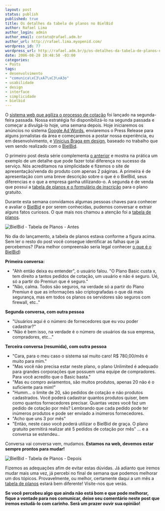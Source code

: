 ```yaml
--- 
layout: post
status: publish
published: true
title: Os detalhes da tabela de planos no BielBid
author: Rafael Lima
author_login: admin
author_email: contato@rafael.adm.br
author_url: http://rafael.lima.myopenid.com/
wordpress_id: 77
wordpress_url: http://rafael.adm.br/p/os-detalhes-da-tabela-de-planos-no-bielbid/
date: 2006-08-28 10:48:50 -03:00
categories: 
- Posts
tags: 
- desenvolvimento
- "comunica\xC3\xA7\xC3\xA3o"
- usabilidade
- design
- interface
- simplicidade
- bielbid
---
```

O <a href="http://bielbid.com.br">sistema web que agiliza o processo de cotação</a> foi lançado na segunda-feira passada. Nossa estratégia foi disponibilizá-lo na segunda passada e começar a divulgá-lo hoje, uma semana depois.
Hoje iniciaremos os anúncios no sistema <a href="https://adwords.google.com">Google Ad Words</a>, enviaremos o Press Release para alguns jornalistas da área e começaremos a postar nossa experiência, eu em desenvolvimento, e <a href="http://viniciusbraga.com">Vinicius Braga em design</a>, baseado no trabalho que vem sendo realizado com o <a href="http://bielbid.com.br">BielBid</a>.

O primeiro post desta série complementa <a href="http://rafael.adm.br/p/o-real-valor-de-um-sistema-esta-nos-detalhes/">o anterior</a> e mostra na prática um exemplo de um detalhe que pode fazer total diferença no sucesso da serviço.
Nós acreditamos na simplicidade e fizemos o site de apresentação/venda do produto com apenas 2 páginas. A primeira é de apresentação com uma breve descrição sobre o que é o BielBid, seus diferencias e o que a empresa ganha utilizando-o. A segunda é de venda que possui a <a href="http://bielbid.com.br/pt-BR/signup">tabela de planos e o formulário de inscrição</a> para o plano gratuito.

Durante esta semana convidamos algumas pessoas chaves para conhecer e avaliar o <a href="http://bielbid.com.br">BielBid</a> e por serem conhecidas, pudemos conversar e extrair alguns fatos curiosos. O que mais nos chamou a atenção foi a <a href="http://bielbid.com.br/pt-BR/signup">tabela de planos</a>.

<img id="image75" src="http://rafael.adm.br/wp-content/uploads/2006/08/bielbid-planos-antes.png" alt="BielBid - Tabela de Planos - Antes" />

No dia do lançamento, a tabela de planos estava conforme a figura acima. Sem ler o resto do post você consegue identificar as falhas que já percebemos? (Para melhor compreensão seria legal conhecer <a href="http://bielbid.com.br">o que é o BielBid</a>)

<strong>Primeira conversa:</strong>
- "Ahh então deixa eu entender", o usuário falou. "O Plano Basic custa x, tem direito a tantos pedidos de cotação, um usuário e não é seguro. Ué, só a partir do Premiun que é seguro."
- "Não, calma. Todos são seguros, na verdade só a partir do Plano Premiun é que as informações são criptografadas o que dá mais segurança, mas em todos os planos os servidores são seguros com firewall, etc.."

<strong>Segunda conversa, com outra pessoa</strong>
- "Usuários aqui é o número de fornecedores que eu vou poder cadastrar?"
- "Não é bem isso, na verdade é o número de usuários da sua empresa, compradores, etc..."

<strong>Terceira conversa (resumida), com outra pessoa</strong>
- "Cara, para o meu caso o sistema sai muito caro! R$ 780,00/mês é muito para mim."
- "Mas você não precisa estar neste plano, o plano Unlimited é adequado para grandes corporações que possuem uma equipe de compradores. Para você acredito que o Basic basta."
- "Mas eu compro aviamentos, são muitos produtos, apenas 20 não é o suficiente para mim!"
- "Humm... o limite de 20, são pedidos de cotação e não produtos cadastrados. Você poderá cadastrar quantos produtos quiser, bem como quantos fornecedores precisar. Quantas vezes você faz um pedido de cotação por mês? Lembrando que cada pedido pode ter inúmeros produtos e pode ser enviado a inúmeros fornecedores.
- "Acho que uns 3 por mês"
- "Então, neste caso você poderá utilizar o BielBid de graça. O plano gratuito permitirá realizar até 5 pedidos de cotação por mês"
... e a conversa se estendeu..

Conversa vai conversa vem, mudamos. <strong>Estamos na web, devemos estar sempre prontos para mudar!</strong>

<img id="image76" src="http://rafael.adm.br/wp-content/uploads/2006/08/bielbid-planos-depois.png" alt="BielBid - Tabela de Planos - Depois" />

Fizemos as adequações afim de evitar estas dúvidas. Já adianto que iremos mudar mais uma vez, já percebi no final de semana que podemos melhorar um dos tópicos. Provavelmente, ou melhor, certamente daqui a um mês a <a href="http://bielbid.com.br/pt-BR/signup">tabela de planos</a> estará bem diferente! Visite-nos que verás.

<strong>Se você percebeu algo que ainda não está bom e que pode melhorar, fique a vontade para nos comunicar, deixe seu comentário neste post que iremos estudá-lo com carinho. Será um prazer ouvir sua opinião!
</strong>
